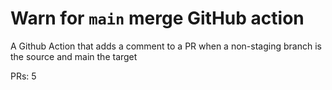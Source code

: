 # Warn for `main` merge GitHub action
A Github Action that adds a comment to a PR when a non-staging branch is the source and main the target

PRs: 5
